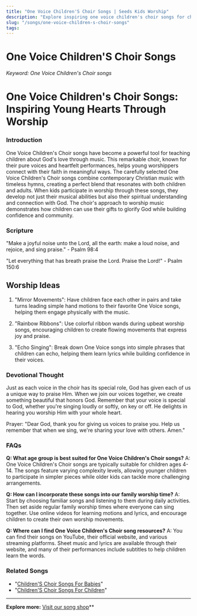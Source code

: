 ```yaml
---
title: "One Voice Children'S Choir Songs | Seeds Kids Worship"
description: "Explore inspiring one voice children's choir songs for children's worship and faith development. Biblical music resources for families and ministry."
slug: "/songs/one-voice-children-s-choir-songs"
tags:
---
```


# One Voice Children'S Choir Songs

_Keyword: One Voice Children's Choir songs_

# One Voice Children's Choir Songs: Inspiring Young Hearts Through Worship

### Introduction
One Voice Children's Choir songs have become a powerful tool for teaching children about God's love through music. This remarkable choir, known for their pure voices and heartfelt performances, helps young worshippers connect with their faith in meaningful ways. The carefully selected One Voice Children's Choir songs combine contemporary Christian music with timeless hymns, creating a perfect blend that resonates with both children and adults. When kids participate in worship through these songs, they develop not just their musical abilities but also their spiritual understanding and connection with God. The choir's approach to worship music demonstrates how children can use their gifts to glorify God while building confidence and community.

### Scripture
"Make a joyful noise unto the Lord, all the earth: make a loud noise, and rejoice, and sing praise." - Psalm 98:4

"Let everything that has breath praise the Lord. Praise the Lord!" - Psalm 150:6

## Worship Ideas
1. "Mirror Movements": Have children face each other in pairs and take turns leading simple hand motions to their favorite One Voice songs, helping them engage physically with the music.

2. "Rainbow Ribbons": Use colorful ribbon wands during upbeat worship songs, encouraging children to create flowing movements that express joy and praise.

3. "Echo Singing": Break down One Voice songs into simple phrases that children can echo, helping them learn lyrics while building confidence in their voices.

### Devotional Thought
Just as each voice in the choir has its special role, God has given each of us a unique way to praise Him. When we join our voices together, we create something beautiful that honors God. Remember that your voice is special to God, whether you're singing loudly or softly, on key or off. He delights in hearing you worship Him with your whole heart.

Prayer: "Dear God, thank you for giving us voices to praise you. Help us remember that when we sing, we're sharing your love with others. Amen."

### FAQs

**Q: What age group is best suited for One Voice Children's Choir songs?**
A: One Voice Children's Choir songs are typically suitable for children ages 4-14. The songs feature varying complexity levels, allowing younger children to participate in simpler pieces while older kids can tackle more challenging arrangements.

**Q: How can I incorporate these songs into our family worship time?**
A: Start by choosing familiar songs and listening to them during daily activities. Then set aside regular family worship times where everyone can sing together. Use online videos for learning motions and lyrics, and encourage children to create their own worship movements.

**Q: Where can I find One Voice Children's Choir song resources?**
A: You can find their songs on YouTube, their official website, and various streaming platforms. Sheet music and lyrics are available through their website, and many of their performances include subtitles to help children learn the words.

### Related Songs

- "[Children'S Choir Songs For Babies](/songs/children-s-choir-songs-for-babies/)"
- "[Children'S Choir Songs For Children](/songs/children-s-choir-songs-for-children/)"

---

**Explore more:** [Visit our song shop](https://seedskidsworship.com/shop)**

<!-- Schema Markup -->
<script type="application/ld+json">
{
  "@context": "https://schema.org",
  "@type": "MusicRecording",
  "name": "One Voice Children'S Choir Songs",
  "byArtist": {
    "@type": "MusicGroup",
    "name": "Seeds Kids Worship"
  },
  "isFamilyFriendly": true,
  "url": "https://seedskidsworship.com/songs/one-voice-children-s-choir-songs/"
}
</script>